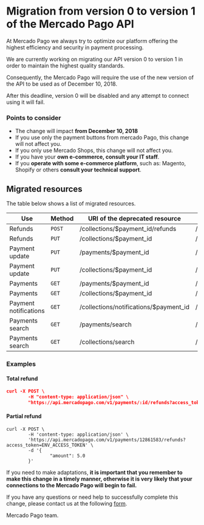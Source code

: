 # Migration from version 0 to version 1 of the Mercado Pago API

At Mercado Pago we always try to optimize our platform offering the highest efficiency and security in payment processing.

We are currently working on migrating our API version 0 to version 1 in order to maintain the highest quality standards.

Consequently, the Mercado Pago will require the use of the new version of the API to be used as of December 10, 2018.

After this deadline, version 0 will be disabled and any attempt to connect using it will fail.

### Points to consider

* The change will impact **from December 10, 2018**
* If you use only the payment buttons from mercado Pago, this change will not affect you.
* If you only use Mercado Shops, this change will not affect you.
* If you have your **own e-commerce, consult your IT staff**.
* If you **operate with some e-commerce platform**, such as: Magento, Shopify or others **consult your technical support**.

## Migrated resources

The table below shows a list of migrated resources.

| Use                     | Method | URI of the deprecated resource         | Resource URI equivalent          | Reference                                                       |
|-------------------------|--------|----------------------------------------|----------------------------------|-----------------------------------------------------------------|
| Refunds                 | `POST` | /collections/$payment_id/refunds       | /v1/payments/$payment_id/refunds |-                                                                |
| Refunds                 | `PUT`  | /collections/$payment_id               | /v1/payments/$payment_id/        |[access](https://www.mercadopago.com.ar/developers/en/reference/payments/endpoints/_payments_id/put)-                                                                |
| Payment update          | `PUT`  | /payments/$payment_id                  | /v1/payments/$payment_id/        |[access](https://www.mercadopago.com.ar/developers/en/reference/payments/endpoints/_payments_id/put)    |
| Payment update          | `PUT`  | /collections/$payment_id               | /v1/payments/$payment_id/        |[access](https://www.mercadopago.com.ar/developers/en/reference/payments/endpoints/_payments_id/put)    |
| Payments                | `GET`  | /payments/$payment_id                  | /v1/payments/$payment_id/        |[access](https://www.mercadopago.com.ar/developers/en/reference/payments/endpoints/_payments_id/get)    |
| Payments                | `GET`  | /collections/$payment_id               | /v1/payments/$payment_id/        |[access](https://www.mercadopago.com.ar/developers/en/reference/payments/endpoints/_payments_id/get)    |
| Payment notifications   | `GET`  | /collections/notifications/$payment_id | /v1/payments/$payment_id/        |[access](https://www.mercadopago.com.ar/developers/en/reference/payments/endpoints/_payments_id/get)    |
| Payments search         | `GET`  | /payments/search                       | /v1/payments/search              |[access](https://www.mercadopago.com.ar/developers/en/reference/payments/endpoints/_payments_search/get)|
| Payments search         | `GET`  | /collections/search                    | /v1/payments/search              |[access](https://www.mercadopago.com.ar/developers/en/reference/payments/endpoints/_payments_search/get)|

### Examples

#### Total refund
```json
curl -X POST \
        -H "content-type: application/json" \
        "https://api.mercadopago.com/v1/payments/:id/refunds?access_token=ENV_ACCESS_TOKEN"
```

#### Partial refund

```curl
curl -X POST \
        -H 'content-type: application/json' \
        'https://api.mercadopago.com/v1/payments/12861583/refunds?access_token=ENV_ACCESS_TOKEN' \
        -d '{
                "amount": 5.0
        }'
```

If you need to make adaptations, **it is important that you remember to make this change in a timely manner, otherwise it is very likely that your connections to the Mercado Pago will begin to fail.**

If you have any questions or need help to successfully complete this change, please contact us at the following [form](https://www.mercadopago.com.ar/developers/en/support).

Mercado Pago team.
